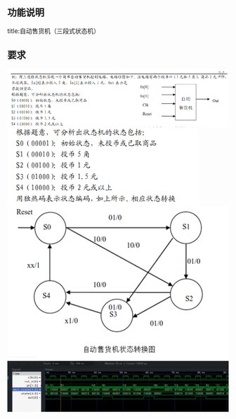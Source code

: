 ## 功能说明
title:自动售货机（三段式状态机）

## 要求
![](imgs/20200601-213600.png)
![](imgs/20200601-213624.png)
![](imgs/20200601-213643.png)
![](imgs/20200601-213810.png)
